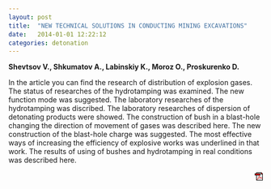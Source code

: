 ```yaml
---
layout: post
title:  "NEW TECHNICAL SOLUTIONS IN CONDUCTING MINING EXCAVATIONS"
date:   2014-01-01 12:22:12
categories: detonation
---
```


<strong>Shevtsov V., Shkumatov A., Labinskiy K., Moroz O., Proskurenko D.</strong>

In the article you can find the research of distribution of explosion gases. 
The status of researches of the hydrotamping was examined.   The new function mode was 
suggested. The laboratory researches of the hydrotamping was discribed. The laboratory 
researches of dispersion of  detonating products were showed.  The construction of 
bush in a blast-hole changing the direction of movement of gases was 
described here. The new construction of the blast-hole charge was suggested. The 
most effective ways of increasing the efficiency of  explosive works was underlined 
in that work.  The results of using of bushes and hydrotamping in real conditions 
was described here.
<p align="right">
<a href="http://www.blastcraft.net/files/articles/deton13.pdf" target="_blank"><img src="/img/pdf.gif"></a>
</p>
